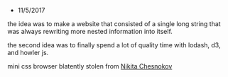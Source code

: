 - 11/5/2017

the idea was to make a website that consisted of a single long string  that was always rewriting more nested information into itself.

the second idea was to finally spend a lot of quality time with lodash, d3, and howler js.

mini css browser blatently stolen from [Nikita Chesnokov](https://codepen.io/4esnog/pen/PNmvNO)